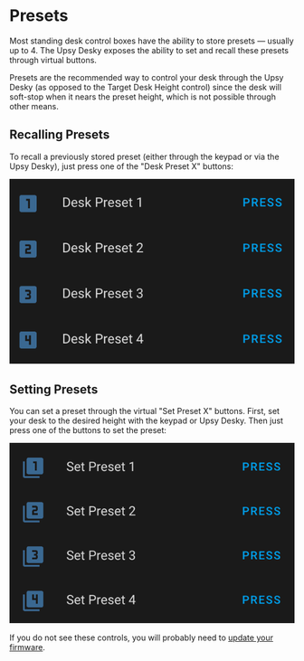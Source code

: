 # Presets

Most standing desk control boxes have the ability to store presets — usually up to 4. The Upsy Desky exposes the ability to set and recall these presets through virtual buttons.

Presets are the recommended way to control your desk through the Upsy Desky (as opposed to the Target Desk Height control) since the desk will soft-stop when it nears the preset height, which is not possible through other means.

## Recalling Presets

To recall a previously stored preset (either through the keypad or via the Upsy Desky), just press one of the "Desk Preset X" buttons:

![Preset recall buttons in Home Assistant](./preset-recall.png)

## Setting Presets

You can set a preset through the virtual "Set Preset X" buttons. First, set your desk to the desired height with the keypad or Upsy Desky. Then just press one of the buttons to set the preset:

![Preset set buttons in Home Assistant](./preset-set.png)

If you do not see these controls, you will probably need to [update your firmware](https://shop.horner.tj/things/upsy-desky/setup/stock).
